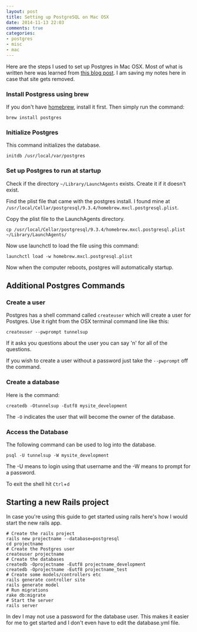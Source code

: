 ```yaml
---
layout: post
title: Setting up PostgreSQL on Mac OSX
date: 2014-11-13 22:03
comments: true
categories:
- postgres
- misc
- mac
---
```

Here are the steps I used to set up Postgres in Mac OSX. Most of what is written here was learned from [this blog post](http://blog.willj.net/2011/05/31/setting-up-postgresql-for-ruby-on-rails-development-on-os-x/). I am saving my notes here in case that site gets removed.

### Install Postgress using brew
If you don't have [homebrew](http://brew.sh/), install it first. Then simply run the command:

`brew install postgres`

### Initialize Postgres
This command initializes the database.

`initdb /usr/local/var/postgres`

### Set up Postgres to run at startup

Check if the directory `~/Library/LaunchAgents` exists. Create it if it doesn't exist.

Find the plist file that came with the postgres install. I found mine at `/usr/local/Cellar/postgresql/9.3.4/homebrew.mxcl.postgresql.plist`.

Copy the plist file to the LaunchAgents directory.

`cp /usr/local/Cellar/postgresql/9.3.4/homebrew.mxcl.postgresql.plist ~/Library/LaunchAgents/`

Now use launchctl to load the file using this command:

`launchctl load -w homebrew.mxcl.postgresql.plist`

Now when the computer reboots, postgres will automatically startup.

## Additional Postgres Commands

### Create a user

Postgres has a shell command called `createuser` which will create a user for Postgres. Use it right from the OSX terminal command line like this:

`createuser --pwprompt tunnelsup`

If it asks you questions about the user you can say 'n' for all of the questions.

If you wish to create a user without a password just take the `--pwprompt` off the command.

### Create a database

Here is the command:

`createdb -Otunnelsup -Eutf8 mysite_development`

The `-O` indicates the user that will become the owner of the database.

### Access the Database

The following command can be used to log into the database.

`psql -U tunnelsup -W mysite_development`

The -U means to login using that username and the -W means to prompt for a password.

To exit the shell hit `Ctrl`+`d`


## Starting a new Rails project

In case you're using this guide to get started using rails here's how I would start the new rails app.

```
# Create the rails project
rails new projectname --database=postgresql
cd projectname
# Create the Postgres user
createuser projectname
# Create the databases
createdb -Oprojectname -Eutf8 projectname_development
createdb -Oprojectname -Eutf8 projectname_test
# Create some models/controllers etc
rails generate controller site
rails generate model 
# Run migrations
rake db:migrate
# Start the server
rails server
```

In dev I may not use a password for the database user. This makes it easier for me to get started and I don't even have to edit the database.yml file. 


